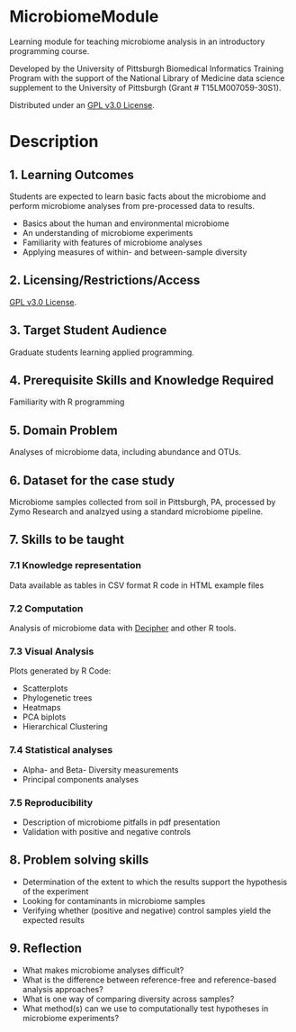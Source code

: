 # MicrobiomeModule
Learning module for teaching microbiome analysis in an introductory programming course. 

Developed by the University of Pittsburgh Biomedical Informatics Training Program with the support of the National Library of Medicine data science supplement to the University of Pittsburgh (Grant # T15LM007059-30S1).

Distributed under an [GPL v3.0 License](https://www.gnu.org/licenses/agpl-3.0.en.html).

# Description

## 1. Learning Outcomes

Students are expected to learn basic facts about the microbiome and perform microbiome analyses from pre-processed data to results.

- Basics about the human and environmental microbiome
- An understanding of microbiome experiments
- Familiarity with features of microbiome analyses
- Applying measures of within- and between-sample diversity


## 2. Licensing/Restrictions/Access

[GPL v3.0 License](https://www.gnu.org/licenses/agpl-3.0.en.html).

## 3. Target Student Audience 

Graduate students learning applied programming.

## 4. Prerequisite Skills and Knowledge Required

Familiarity with R programming

## 5. Domain Problem

Analyses of microbiome data, including abundance and OTUs.

## 6. Dataset for the case study

Microbiome samples collected from soil in Pittsburgh, PA,  processed by Zymo Research and analzyed using a standard microbiome pipeline.

## 7. Skills to be taught

### 7.1 Knowledge representation

Data available as tables in CSV format
R code in HTML example files

### 7.2 Computation

Analysis of microbiome data with [Decipher](http://www2.decipher.codes) and other R tools.

### 7.3 Visual Analysis

Plots generated by R Code:
- Scatterplots
- Phylogenetic trees
- Heatmaps
- PCA biplots
- Hierarchical Clustering

### 7.4 Statistical analyses

- Alpha- and Beta- Diversity measurements
- Principal components analyses

### 7.5 Reproducibility 

- Description of microbiome pitfalls in pdf presentation
- Validation with positive and negative controls

## 8. Problem solving skills

- Determination of the extent to which the results support the hypothesis of the experiment
- Looking for contaminants in microbiome samples
- Verifying whether (positive and negative) control samples yield the expected results

## 9. Reflection 

- What makes microbiome analyses difficult?
- What is the difference between reference-free and reference-based analysis approaches?
- What is one way of comparing diversity across samples?
- What method(s) can we use to computationally test hypotheses in microbiome experiments?






